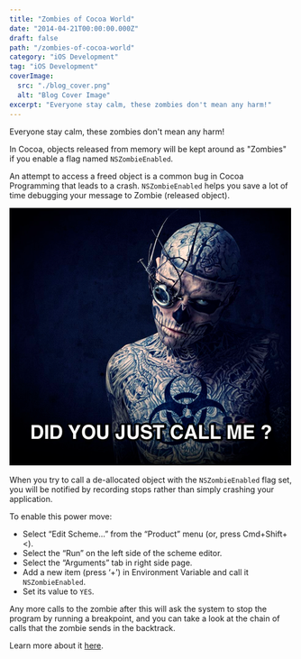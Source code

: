 ```yaml
---
title: "Zombies of Cocoa World"
date: "2014-04-21T00:00:00.000Z"
draft: false
path: "/zombies-of-cocoa-world"
category: "iOS Development"
tag: "iOS Development"
coverImage:
  src: "./blog_cover.png"
  alt: "Blog Cover Image"
excerpt: "Everyone stay calm, these zombies don't mean any harm!"
---
```


Everyone stay calm, these zombies don't mean any harm!

In Cocoa, objects released from memory will be kept around as "Zombies" if you enable a flag named `NSZombieEnabled`.

An attempt to access a freed object is a common bug in Cocoa Programming that leads to a crash. `NSZombieEnabled` helps you save a lot of time debugging your message to Zombie (released object).

![Zombie Boy](./zombie-boy.png)

When you try to call a de-allocated object with the `NSZombieEnabled` flag set, you will be notified by recording stops rather than simply crashing your application.

To enable this power move:

- Select “Edit Scheme…” from the “Product” menu (or, press Cmd+Shift+<).
- Select the “Run” on the left side of the scheme editor.
- Select the “Arguments” tab in right side page.
- Add a new item (press ‘+’) in Environment Variable and call it `NSZombieEnabled`.
- Set its value to `YES`.

Any more calls to the zombie after this will ask the system to stop the program by running a breakpoint, and you can take a look at the chain of calls that the zombie sends in the backtrack.

Learn more about it [here](https://help.apple.com/instruments/mac/current/#/dev612e6956).
